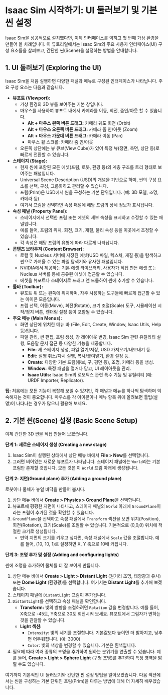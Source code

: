 # Isaac Sim 시작하기: UI 둘러보기 및 기본 씬 설정

Isaac Sim을 성공적으로 설치했다면, 이제 인터페이스를 익히고 첫 번째 가상 환경을 만들어 볼 차례입니다. 이 튜토리얼에서는 Isaac Sim의 주요 사용자 인터페이스(UI) 구성 요소들을 살펴보고, 간단한 씬(Scene)을 설정하는 방법을 안내합니다.

## 1. UI 둘러보기 (Exploring the UI)

Isaac Sim을 처음 실행하면 다양한 패널과 메뉴로 구성된 인터페이스가 나타납니다. 주요 구성 요소는 다음과 같습니다.

*   **뷰포트 (Viewport):**
    *   가상 환경의 3D 뷰를 보여주는 기본 창입니다.
    *   마우스를 사용하여 뷰포트 내에서 카메라를 이동, 회전, 줌인/아웃 할 수 있습니다.
        *   **Alt + 마우스 왼쪽 버튼 드래그:** 카메라 궤도 회전 (Orbit)
        *   **Alt + 마우스 오른쪽 버튼 드래그:** 카메라 줌 인/아웃 (Zoom)
        *   **Alt + 마우스 가운데 버튼 드래그:** 카메라 이동 (Pan)
        *   마우스 휠 스크롤: 카메라 줌 인/아웃
    *   오른쪽 상단에는 뷰 큐브(View Cube)가 있어 특정 뷰(정면, 측면, 상단 등)로 빠르게 전환할 수 있습니다.
*   **스테이지 (Stage):**
    *   현재 씬에 포함된 모든 에셋(프림, 로봇, 환경 등)의 계층 구조를 트리 형태로 보여주는 패널입니다.
    *   Universal Scene Description (USD)의 개념을 기반으로 하며, 씬의 구성 요소를 선택, 구성, 그룹화하고 관리할 수 있습니다.
    *   프림(Prim)은 USD에서 씬을 구성하는 기본 단위입니다. (예: 3D 모델, 조명, 카메라 등)
    *   여기서 프림을 선택하면 속성 패널에 해당 프림의 상세 정보가 표시됩니다.
*   **속성 패널 (Property Panel):**
    *   스테이지에서 선택한 프림 또는 에셋의 세부 속성을 표시하고 수정할 수 있는 패널입니다.
    *   예를 들어, 프림의 위치, 회전, 크기, 재질, 물리 속성 등을 이곳에서 조정할 수 있습니다.
    *   각 속성은 해당 프림의 유형에 따라 다르게 나타납니다.
*   **콘텐츠 브라우저 (Content Browser):**
    *   로컬 및 Nucleus 서버에 저장된 에셋(USD 파일, 텍스처, 재질 등)을 탐색하고 씬으로 가져올 수 있는 파일 탐색기와 유사한 패널입니다.
    *   NVIDIA에서 제공하는 기본 에셋 라이브러리, 사용자가 직접 만든 에셋 또는 Nucleus 서버를 통해 공유된 에셋에 접근할 수 있습니다.
    *   에셋을 뷰포트나 스테이지로 드래그 앤 드롭하여 씬에 추가할 수 있습니다.
*   **툴바 (Toolbar):**
    *   뷰포트 위 또는 왼쪽에 위치하며, 자주 사용하는 도구들에 빠르게 접근할 수 있는 아이콘 모음입니다.
    *   프림 선택, 이동(Move), 회전(Rotate), 크기 조절(Scale) 도구, 시뮬레이션 시작/정지 버튼, 렌더링 설정 등이 포함될 수 있습니다.
*   **주요 메뉴 (Main Menus):**
    *   화면 상단에 위치한 메뉴 바 (File, Edit, Create, Window, Isaac Utils, Help 등)입니다.
    *   파일 관리, 씬 편집, 프림 생성, 창 레이아웃 변경, Isaac Sim 관련 유틸리티 실행, 도움말 문서 접근 등 다양한 기능을 제공합니다.
        *   **File:** 새 스테이지 생성, 파일 열기/저장, USD 가져오기/내보내기 등.
        *   **Edit:** 실행 취소/다시 실행, 복사/붙여넣기, 환경 설정 등.
        *   **Create:** 다양한 기본 프림(큐브, 구, 평면 등), 조명, 카메라 등을 생성.
        *   **Window:** 특정 패널을 열거나 닫고, UI 레이아웃을 관리.
        *   **Isaac Utils:** Isaac Sim의 로보틱스 관련 특수 기능 및 유틸리티 (예: URDF Importer, Replicator).

**팁:** 처음에는 모든 기능이 복잡해 보일 수 있지만, 각 패널과 메뉴를 하나씩 탐색하며 익숙해지는 것이 중요합니다. 마우스를 각 아이콘이나 메뉴 항목 위에 올려보면 툴팁(설명)이 나타나는 경우가 많으니 활용해 보세요.

## 2. 기본 씬(Scene) 설정 (Basic Scene Setup)

이제 간단한 3D 씬을 직접 만들어 보겠습니다.

**단계 1: 새로운 스테이지 생성 (Creating a new stage)**

1.  Isaac Sim이 실행된 상태에서 상단 메뉴 바에서 **File > New**를 선택합니다.
2.  그러면 비어있는 새로운 뷰포트가 나타납니다. 스테이지 패널에는 `World`라는 기본 프림만 존재할 것입니다. 모든 것은 이 `World` 프림 아래에 생성됩니다.

**단계 2: 지면(Ground plane) 추가 (Adding a ground plane)**

로봇이나 물체가 놓일 바닥을 만들어 봅시다.

1.  상단 메뉴 바에서 **Create > Physics > Ground Plane**을 선택합니다.
2.  뷰포트에 평평한 지면이 나타나고, 스테이지 패널의 `World` 아래에 `GroundPlane`이라는 프림이 추가된 것을 확인할 수 있습니다.
3.  `GroundPlane`을 선택하고 속성 패널에서 `Transform` 섹션을 보면 위치(Position), 회전(Rotation), 크기(Scale)를 조절할 수 있습니다. 기본적으로 (0,0,0) 위치에 적절한 크기로 생성됩니다.
    *   만약 지면의 크기를 키우고 싶다면, 속성 패널에서 `Scale` 값을 조절합니다. 예를 들어, (10, 10, 1)로 설정하면 X, Y 축으로 10배 커집니다.

**단계 3: 조명 추가 및 설정 (Adding and configuring lights)**

씬에 조명을 추가하여 물체를 더 잘 보이게 만듭니다.

1.  상단 메뉴 바에서 **Create > Light > Distant Light** (원거리 조명, 태양광과 유사) 또는 **Dome Light** (환경광)를 선택합니다. 여기서는 **Distant Light**를 추가해 보겠습니다.
2.  스테이지 패널에 `DistantLight` 프림이 추가됩니다.
3.  `DistantLight`를 선택하고 속성 패널을 확인합니다.
    *   **Transform:** 빛의 방향을 조절하려면 `Rotation` 값을 변경합니다. 예를 들어, X축으로 -45도, Y축으로 30도 회전시켜 보세요. 뷰포트에서 그림자가 변하는 것을 관찰할 수 있습니다.
    *   **Light 섹션:**
        *   `Intensity`: 빛의 세기를 조절합니다. 기본값보다 높이면 더 밝아지고, 낮추면 어두워집니다. (예: 3000)
        *   `Color`: 빛의 색상을 변경할 수 있습니다. 기본은 흰색입니다.
4.  필요에 따라 여러 종류의 조명을 추가하여 원하는 분위기를 연출할 수 있습니다. 예를 들어, **Create > Light > Sphere Light** (구형 조명)를 추가하여 특정 영역을 밝힐 수도 있습니다.

여기까지 기본적인 UI 둘러보기와 간단한 씬 설정 방법을 알아보았습니다. 다음 섹션에서는 씬을 구성하는 기본 단위인 프림(Prim)을 다루는 방법에 대해 더 자세히 배우겠습니다.
